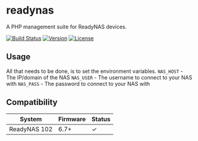 # readynas

A PHP management suite for ReadyNAS devices.

[![Build Status](https://travis-ci.org/pxgamer/readynas.svg?branch=master)](https://travis-ci.org/pxgamer/readynas)
[![Version](https://img.shields.io/packagist/v/pxgamer/readynas.svg)](https://packagist.org/p/pxgamer/readynas)
[![License](https://img.shields.io/packagist/l/pxgamer/readynas.svg)](https://opensource.org/licenses/mit-license)

## Usage

All that needs to be done, is to set the environment variables.
`NAS_HOST` - The IP/domain of the NAS
`NAS_USER` - The username to connect to your NAS with
`NAS_PASS` - The password to connect to your NAS with

## Compatibility

System       | Firmware | Status
------------ | -------- | -------
ReadyNAS 102 | 6.7+     | ✓